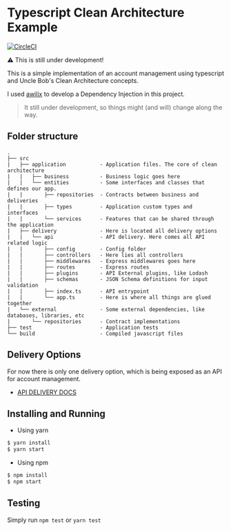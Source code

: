 # Typescript Clean Architecture Example

[![CircleCI](https://circleci.com/gh/dannielhugo/typescript-clean-architecture/tree/master.svg?style=svg)](https://circleci.com/gh/dannielhugo/typescript-clean-architecture/tree/master)

:warning:  This is still under development!

This is a simple implementation of an account management using typescript and
Uncle Bob's Clean Architecture concepts.

I used [awilix](https://github.com/jeffijoe/awilix) to develop a Dependency Injection in this project.

> It still under development, so things might (and will) change along the way.

## Folder structure
```
.
├── src
|   ├── application           - Application files. The core of clean architecture
|   |   ├── business          - Business logic goes here
|   |   └── entities          - Some interfaces and classes that defines our app.
|   |       ├── repositories  - Contracts between business and deliveries
|   |       ├── types         - Application custom types and interfaces
|   |       └── services      - Features that can be shared through the application
|   ├── delivery              - Here is located all delivery options
|   |   └── api               - API delivery. Here comes all API related logic
|   |       ├── config        - Config folder
|   |       ├── controllers   - Here lies all controllers
|   |       ├── middlewares   - Express middlewares goes here
|   |       ├── routes        - Express routes
|   |       ├── plugins       - API External plugins, like Lodash
|   |       ├── schemas       - JSON Schema definitions for input validation
|   |       ├── index.ts      - API entrypoint
|   |       └── app.ts        - Here is where all things are glued together
|   └── external              - Some external dependencies, like databases, libraries, etc
|       └── repositories      - Contract implementations
├── test                      - Application tests
└── build                     - Compiled javascript files
```


## Delivery Options

For now there is only one delivery option, which is being exposed as an API for account management.

- [API DELIVERY DOCS](docs/API.md)

## Installing and Running

- Using yarn
```bash
$ yarn install
$ yarn start
```

- Using npm
```bash
$ npm install
$ npm start
```

## Testing

Simply run `npm test` or `yarn test`